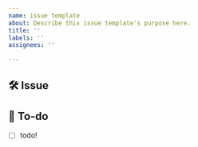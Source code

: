 ```yaml
---
name: issue template
about: Describe this issue template's purpose here.
title: ''
labels: ''
assignees: ''

---
```


## 🛠 Issue
<!-- 이슈에 대해 간략하게 설명해주세요 -->

## 🚀 To-do
<!-- 진행할 작업에 대해 적어주세요 -->
- [ ] todo!
